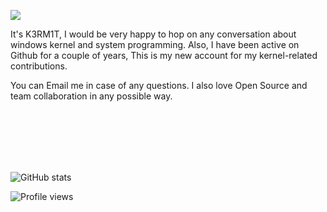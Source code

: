 ![](https://i.ibb.co/Ct4nvnH/MrxIFi8.png)

It's K3RM1T, I would be very happy to hop on any conversation about windows kernel and system programming. Also, I have been active on Github for a couple of years, This is my new account for my kernel-related contributions.

You can Email me in case of any questions. I also love Open Source and team collaboration in any possible way.  

<br><br><br><br><br>

![GitHub stats](https://github-readme-stats.vercel.app/api?username=ikermit&show_icons=true)  

![Profile views](https://gpvc.arturio.dev/ikermit)  
